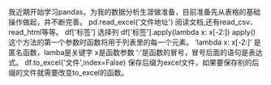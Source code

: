 我近期开始学习pandas，为我的数据分析生涯做准备，目前准备先从表格的基础操作做起，并不断完善。
pd.read_excel('文件地址') 阅读文档,还有read_csv、read_html等等。
df['标签'] 选择列
df['标签'].apply(lambda x: x[-2:])
apply() 这个方法的第一个参数时函数将用于列表里的每一个元素。 ‘lambda x: x[-2:]’ 是匿名函数，lamba是关键字 x是函数参数 ‘:’是函数的冒号，冒号后面的语句是表达式。
df.to_excel('文件',index=False) 保存后缀为excel文件，如果要保存别的后缀的文件就需要改变to_excel的函数。

